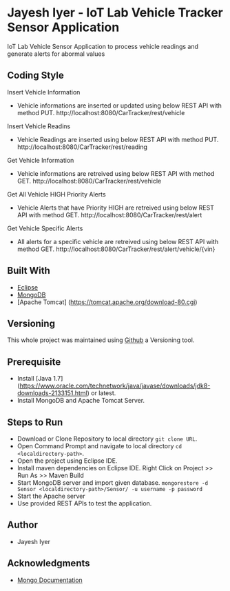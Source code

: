 # Jayesh Iyer - IoT Lab Vehicle Tracker Sensor Application
IoT Lab Vehicle Sensor Application to process vehicle readings and generate alerts for abormal values

## Coding Style
Insert Vehicle Information
- Vehicle informations are inserted or updated using below REST API with method PUT.
  http://localhost:8080/CarTracker/rest/vehicle

Insert Vehicle Readins
- Vehicle Readings are inserted using below REST API with method PUT.
  http://localhost:8080/CarTracker/rest/reading

Get Vehicle Information
- Vehicle informations are retreived using below REST API with method GET.
  http://localhost:8080/CarTracker/rest/vehicle

Get All Vehicle HIGH Priority Alerts
- Vehicle Alerts that have Priority HIGH are retreived using below REST API with method GET.
  http://localhost:8080/CarTracker/rest/alert

Get Vehicle Specific Alerts
- All alerts for a specific vehicle are retreived using below REST API with method GET.
  http://localhost:8080/CarTracker/rest/alert/vehicle/{vin}

  

## Built With 
- [Eclipse](https://www.eclipse.org/ide/)
- [MongoDB](https://www.mongodb.com/what-is-mongodb)
- [Apache Tomcat] (https://tomcat.apache.org/download-80.cgi)

## Versioning 
This whole project was maintained using [Github](https://github.com/) a Versioning tool.

## Prerequisite
 * Install [Java 1.7] (https://www.oracle.com/technetwork/java/javase/downloads/jdk8-downloads-2133151.html) or latest.
 * Install MongoDB and Apache Tomcat Server.
 
## Steps to Run
 * Download or Clone Repository to local directory `git clone URL`.
 * Open Command Prompt and navigate to local directory `cd <localdirectory-path>`.
 * Open the project using Eclipse IDE.
 * Install maven dependencies on Eclipse IDE. 
    Right Click on Project >> Run As >> Maven Build
 * Start MongoDB server and import given database.
    `mongorestore -d Sensor <localdirectory-path>/Sensor/ -u username -p password`
 * Start the Apache server
 * Use provided REST APIs to test the application.

## Author
- Jayesh Iyer

## Acknowledgments
- [Mongo Documentation](https://docs.mongodb.com/v3.6/)
